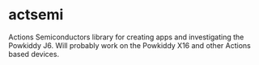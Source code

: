 # actsemi
Actions Semiconductors library for creating apps and investigating the Powkiddy J6. Will probably work on the Powkiddy X16 and other Actions based devices.

